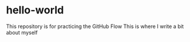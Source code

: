 # hello-world
This repository is for practicing the GitHub Flow
This is where I write a bit about myself
